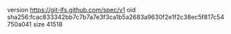 version https://git-lfs.github.com/spec/v1
oid sha256:fcac833342bb7c7b7a7e3f3ca1b5a2683a9630f2e1f2c38ec5f817c54750a041
size 41518
